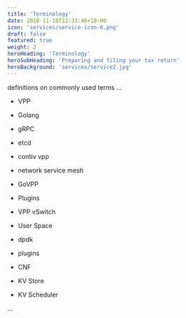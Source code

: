 ```yaml
---
title: 'Terminology'
date: 2018-11-18T12:33:46+10:00
icon: 'services/service-icon-6.png'
draft: false
featured: true
weight: 2
heroHeading: 'Terminology'
heroSubHeading: 'Preparing and filing your tax return'
heroBackground: 'services/service2.jpg'
---
```


definitions on commonly used terms ...

- VPP

- Golang

- gRPC

- etcd

- contiv vpp

- network service mesh

- GoVPP

- Plugins

- VPP vSwitch

- User Space

- dpdk

- plugins

- CNF

- KV Store

- KV Scheduler

...
